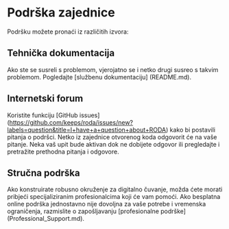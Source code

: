 # Podrška zajednice

Podršku možete pronaći iz različitih izvora:

## Tehnička dokumentacija

Ako ste se susreli s problemom, vjerojatno se i netko drugi susreo s takvim problemom. Pogledajte [službenu dokumentaciju] (README.md).

## Internetski forum

Koristite funkciju [GitHub issues] (https://github.com/keeps/roda/issues/new?labels=question&title=I+have+a+question+about+RODA) kako bi postavili pitanja o podršci. Netko iz zajednice otvorenog koda odgovorit će na vaše pitanje. Neka vaš upit bude aktivan dok ne dobijete odgovor ili pregledajte i pretražite prethodna pitanja i odgovore.

## Stručna podrška

Ako konstruirate robusno okruženje za digitalno čuvanje, možda ćete morati pribjeći specijaliziranim profesionalcima koji će vam pomoći. Ako besplatna online podrška jednostavno nije dovoljna za vaše potrebe i vremenska ograničenja, razmislite o zapošljavanju [profesionalne podrške] (Professional_Support.md).
